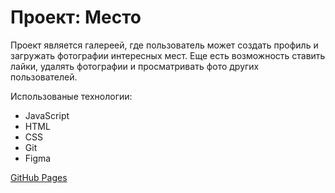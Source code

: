 # Проект: Место

Проект является галереей, где пользователь может создать профиль и загружать фотографии
интересных мест. Еще есть возможность ставить лайки, удалять фотографии и просматривать фото других пользователей.


Использованые технологии:

- JavaScript
- HTML
- CSS
- Git
- Figma

[GitHub Pages](https://ann-wi.github.io/mesto-project/)
